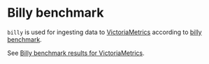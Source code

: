 # Billy benchmark

`billy` is used for ingesting data to [VictoriaMetrics](https://github.com/VictoriaMetrics/VictoriaMetrics)
according to [billy benchmark](https://www.scylladb.com/2019/12/12/how-scylla-scaled-to-one-billion-rows-a-second/).

See [Billy benchmark results for VictoriaMetrics](https://medium.com/@valyala/billy-how-victoriametrics-deals-with-more-than-500-billion-rows-e82ff8f725da).
